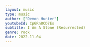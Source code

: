 ```yaml
---
layout: music
type: music
author: ["Demon Hunter"]
youtubeId: CpGRn8CD7Es
subtitle: I Am A Stone (Resurrected)
genre: rock
date: 2022-11-04
---
```

